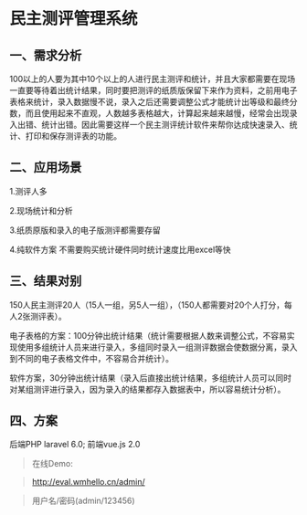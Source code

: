 # 民主测评管理系统

## 一、需求分析
100以上的人要为其中10个以上的人进行民主测评和统计，并且大家都需要在现场一直要等待着出统计结果，同时要把测评的纸质版保留下来作为资料，之前用电子表格来统计，录入数据慢不说，录入之后还需要调整公式才能统计出等级和最终分数，而且使用起来不直观，人数越多表格越大，计算起来越来越慢，经常会出现录入出错、统计出错。因此需要这样一个民主测评统计软件来帮你达成快速录入、统计、打印和保存测评表的功能。

## 二、应用场景

1.测评人多

2.现场统计和分析  

3.纸质原版和录入的电子版测评都需要存留  

4.纯软件方案 不需要购买统计硬件同时统计速度比用excel等快  

## 三、结果对别 
150人民主测评20人（15人一组，另5人一组），（150人都需要对20个人打分，每人2张测评表）。

电子表格的方案：100分钟出统计结果（统计需要根据人数来调整公式，不容易实现使用多组统计人员来进行录入，多组同时录入一组测评数据会使数据分离，录入到不同的电子表格文件中，不容易合并统计）。

软件方案，30分钟出统计结果（录入后直接出统计结果，多组统计人员可以同时对某组测评进行录入，因为录入的结果都存入数据表中，所以容易统计分析）。

## 四、方案
后端PHP laravel 6.0; 
前端vue.js 2.0
> 在线Demo:

> http://eval.wmhello.cn/admin/ 

> 用户名/密码(admin/123456)